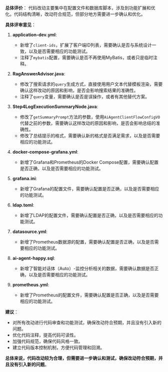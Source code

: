 **总体评价**： 代码改动主要集中在配置文件和数据库脚本，涉及到功能扩展和优化。代码结构清晰，改动符合规范，但部分地方需要进一步确认和优化。

**具体评审意见**：

1. **application-dev.yml**:
    - 新增了`client-ids`，扩展了客户端ID列表，需要确认是否与系统设计一致，以及是否需要相应的功能测试。
    - 注释了`mybatis`配置，需要确认是否不再使用MyBatis，或者只是临时注释。

2. **RagAnswerAdvisor.java**:
    - 修改了搜索请求的`query`生成方式，直接使用用户文本代替模板渲染，需要确认这样改动的原因和影响，是否会影响搜索结果的准确性。
    - 注释了`query`变量，需要确认是否是误操作，或者有其他替代方案。

3. **Step4LogExecutionSummaryNode.java**:
    - 修改了`getSummaryPrompt`方法的参数，使用`AiAgentClientFlowConfigVO`代替之前的参数，需要确认这样改动的原因和影响，是否会影响总结的准确性。
    - 修改了总结提示的格式，需要确认新的格式是否满足需求，以及是否需要相应的功能测试。

4. **docker-compose-grafana.yml**:
    - 新增了Grafana和Prometheus的Docker Compose配置，需要确认配置是否正确，以及是否需要相应的功能测试。

5. **grafana.ini**:
    - 新增了Grafana的配置文件，需要确认配置是否正确，以及是否需要相应的功能测试。

6. **ldap.toml**:
    - 新增了LDAP的配置文件，需要确认配置是否正确，以及是否需要相应的功能测试。

7. **datasource.yml**:
    - 新增了Prometheus数据源的配置，需要确认配置是否正确，以及是否需要相应的功能测试。

8. **ai-agent-happy.sql**:
    - 新增了智能对话体（Auto）-监控分析相关的数据，需要确认数据是否正确，以及是否需要相应的功能测试。

9. **prometheus.yml**:
    - 新增了Prometheus的配置文件，需要确认配置是否正确，以及是否需要相应的功能测试。

**建议**：

- 对所有改动进行代码审查和功能测试，确保改动符合预期，并且没有引入新的问题。
- 优化代码注释，提高代码可读性。
- 加强代码规范，确保代码风格一致。
- 建立代码版本控制机制，方便代码管理和回溯。

**总体来说，代码改动较为合理，但需要进一步确认和测试，确保改动符合预期，并且没有引入新的问题**。